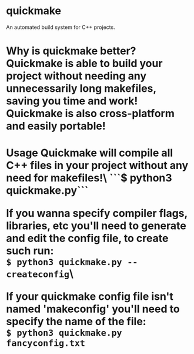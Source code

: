 # quickmake
An automated build system for C++ projects.

<h1> Why is quickmake better?
Quickmake is able to build your project without needing any unnecessarily long makefiles, saving you time and work!
Quickmake is also cross-platform and easily portable!

<h1> Usage
Quickmake will compile all C++ files in your project without any need for makefiles!\
```$ python3 quickmake.py```

If you wanna specify compiler flags, libraries, etc you'll need to generate and edit the config file, to create such run:\
```$ python3 quickmake.py --createconfig```\

If your quickmake config file isn't named 'makeconfig' you'll need to specify the name of the file:\
```$ python3 quickmake.py fancyconfig.txt```